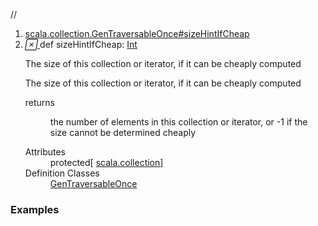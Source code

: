 //
<ol>
<li><a href="https://www.scala-lang.org/api/2.12.3/scala/collection/immutable/List.html#sizeHintIfCheap:Int">scala.collection.GenTraversableOnce#sizeHintIfCheap</a></li>
<li name="scala.collection.GenTraversableOnce#sizeHintIfCheap" visbl="prt" class="indented0 " data-isabs="false" fullcomment="yes" group="Ungrouped"> <a id="sizeHintIfCheap:Int"></a> <span class="permalink"> <a href="../../../scala/collection/immutable/List.html#sizeHintIfCheap:Int" title="Permalink"> <i class="material-icons"></i> </a> </span> <span class="modifier_kind"> <span class="modifier"></span> <span class="kind">def</span> </span> <span class="symbol"> <span class="name">sizeHintIfCheap</span><span class="result">: <a href="../../Int.html" class="extype" name="scala.Int">Int</a></span> </span> <p class="shortcomment cmt">The size of this collection or iterator, if it can be cheaply computed </p>
 <div class="fullcomment">
  <div class="comment cmt">
   <p>The size of this collection or iterator, if it can be cheaply computed </p>
  </div>
  <dl class="paramcmts block">
   <dt>
    returns
   </dt>
   <dd class="cmt">
    <p>the number of elements in this collection or iterator, or -1 if the size cannot be determined cheaply</p>
   </dd>
  </dl>
  <dl class="attributes block"> 
   <dt>
    Attributes
   </dt>
   <dd>
    protected[
    <a href="../index.html" class="extype" name="scala.collection">scala.collection</a>] 
   </dd>
   <dt>
    Definition Classes
   </dt>
   <dd>
    <a href="../GenTraversableOnce.html" class="extype" name="scala.collection.GenTraversableOnce">GenTraversableOnce</a>
   </dd>
  </dl>
 </div> </li>
        </ol>


### Examples



























